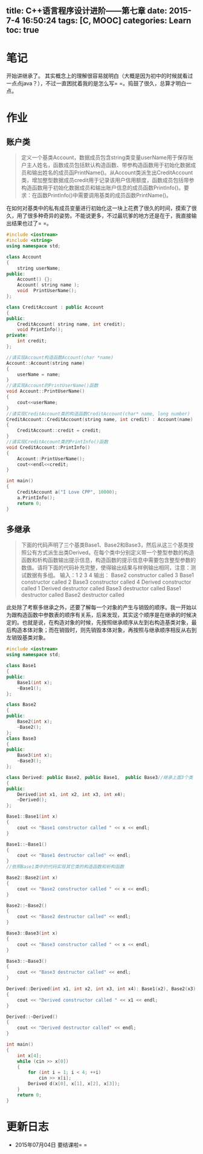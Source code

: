 title: C++语言程序设计进阶——第七章
date: 2015-7-4 16:50:24
tags: [C, MOOC]
categories: Learn
toc: true
---
# 笔记
开始讲继承了。
其实概念上的理解很容易就明白（大概是因为初中的时候就看过一点点java？），不过一直困扰着我的是怎么写= =。捣鼓了很久，总算才明白一点。

<!-- more -->

# 作业
## 账户类
> 定义一个基类Account，数据成员包含string类变量userName用于保存账户主人姓名，函数成员包括默认构造函数、带参构造函数用于初始化数据成员和输出姓名的成员函PrintName()。从Account类派生出CreditAccount类，增加整型数据成员credit用于记录该用户信用额度，函数成员包括带参构造函数用于初始化数据成员和输出账户信息的成员函数PrintInfo()。要求：在函数PrintInfo()中需要调用基类的成员函数PrintName()。

在如何对基类中的私有成员变量进行初始化这一块上花费了很久的时间，摸索了很久，用了很多种奇异的姿势。不能说更多，不过最坑爹的地方还是在于，我直接输出结果也过了= =。

```cpp
#include <iostream>
#include <string>
using namespace std;

class Account
{
    string userName;
public:
    Account() {};
    Account( string name );
    void  PrintUserName();
};

class CreditAccount : public Account
{
public:
    CreditAccount( string name, int credit);
    void PrintInfo();
private:
    int credit;
};

//请实现Account构造函数Account(char *name)
Account::Account(string name)
{
    userName = name;
}
//请实现Account的PrintUserName()函数
void Account::PrintUserName()
{
    cout<<userName;
}
//请实现CreditAccount类的构造函数CreditAccount(char* name, long number)
CreditAccount::CreditAccount(string name, int credit) : Account(name)
{
    CreditAccount::credit = credit;
}
//请实现CreditAccount类的PrintInfo()函数
void CreditAccount::PrintInfo()
{
    Account::PrintUserName();
    cout<<endl<<credit;
}

int main()
{
    CreditAccount a("I Love CPP", 10000);
    a.PrintInfo();
    return 0;
}
```

## 多继承
> 下面的代码声明了三个基类Base1、Base2和Base3，然后从这三个基类按照公有方式派生出类Derived。在每个类中分别定义带一个整型参数的构造函数和析构函数输出提示信息，构造函数的提示信息中需要包含整型参数的数值。请将下面的代码补充完整，使得输出结果与样例输出相同，注意：测试数据有多组。
> 输入：1 2 3 4
> 输出：
Base2 constructor called 3
Base1 constructor called 2
Base3 constructor called 4
Derived constructor called 1
Derived destructor called
Base3 destructor called
Base1 destructor called
Base2 destructor called

此处除了考察多继承之外，还要了解每一个对象的产生与销毁的顺序。我一开始以为跟构造函数中参数表的顺序有关系，后来发现，其实这个顺序是在继承的时候决定的。也就是说，在构造对象的时候，先按照继承顺序从左到右构造基类对象，最后构造本体对象；而在销毁时，则先销毁本体对象，再按照与继承顺序相反从右到左销毁基类对象。

```cpp
#include <iostream>
using namespace std;

class Base1
{
public:
    Base1(int x);
    ~Base1();
};

class Base2
{
public:
    Base2(int x);
    ~Base2();
};
class Base3
{
public:
    Base3(int x);
    ~Base3();
};

class Derived: public Base2, public Base1,  public Base3//继承上面3个类
{
public:
    Derived(int x1, int x2, int x3, int x4);
    ~Derived();
};

Base1::Base1(int x)
{
    cout << "Base1 constructor called " << x << endl;
}

Base1::~Base1()
{
    cout << "Base1 destructor called" << endl;
}
//依照Base1类中的代码实现其它类的构造函数和析构函数

Base2::Base2(int x)
{
    cout << "Base2 constructor called " << x << endl;
}

Base2::~Base2()
{
    cout << "Base2 destructor called" << endl;
}

Base3::Base3(int x)
{
    cout << "Base3 constructor called " << x << endl;
}

Base3::~Base3()
{
    cout << "Base3 destructor called" << endl;
}

Derived::Derived(int x1, int x2, int x3, int x4): Base1(x2), Base2(x3), Base3(x4)
{
    cout << "Derived constructor called " << x1 << endl;
}

Derived::~Derived()
{
    cout << "Derived destructor called" << endl;
}

int main()
{
    int x[4];
    while (cin >> x[0])
    {
        for (int i = 1; i < 4; ++i)
            cin >> x[i];
        Derived d(x[0], x[1], x[2], x[3]);
    }
    return 0;
}
```

# 更新日志
- 2015年07月04日 要结课啦= =